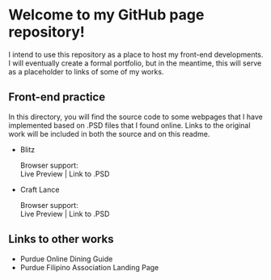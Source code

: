 # Welcome to my GitHub page repository!

I intend to use this repository as a place to host my front-end developments.
I will eventually create a formal portfolio, but in the meantime, this will serve as a placeholder to links of some of my works.

## Front-end practice

In this directory, you will find the source code to some webpages that I have implemented based on .PSD files that I found online. 
Links to the original work will be included in both the source and on this readme.

* Blitz

   Browser support:  
   Live Preview | Link to .PSD  

* Craft Lance
 
  Browser support:  
  Live Preview | Link to .PSD  

## Links to other works
* Purdue Online Dining Guide
* Purdue Filipino Association Landing Page
